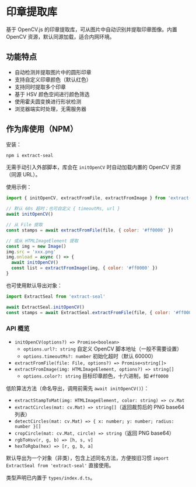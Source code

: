 # 印章提取库

基于 OpenCV.js 的印章提取库，可从图片中自动识别并提取印章图像。内置 OpenCV 资源，默认同源加载，适合内网环境。

## 功能特点

- 自动检测并提取图片中的圆形印章
- 支持自定义印章颜色（默认红色）
- 支持同时提取多个印章
- 基于 HSV 颜色空间进行颜色筛选
- 使用霍夫圆变换进行形状检测
- 浏览器端实时处理，无需服务器

## 作为库使用（NPM）

安装：

```bash
npm i extract-seal
```

无需手动引入外部脚本，库会在 `initOpenCV` 时自动加载内置的 OpenCV 资源（同源 URL）。

使用示例：

```js
import { initOpenCV, extractFromFile, extractFromImage } from 'extract-seal'

// 默认 60s 超时；也可自定义 { timeoutMs, url }
await initOpenCV()

// 从 File 提取
const stamps = await extractFromFile(file, { color: '#ff0000' })

// 或从 HTMLImageElement 提取
const img = new Image()
img.src = 'xxx.png'
img.onload = async () => {
  await initOpenCV()
  const list = extractFromImage(img, { color: '#ff0000' })
}
```

也可使用默认导出对象：

```js
import ExtractSeal from 'extract-seal'

await ExtractSeal.initOpenCV()
const stamps = await ExtractSeal.extractFromFile(file, { color: '#ff0000' })
```

### API 概览

- `initOpenCV(options?) => Promise<boolean>`
  - `options.url?: string` 自定义 OpenCV 脚本地址（一般不需要设置）
  - `options.timeoutMs?: number` 初始化超时（默认 60000）
- `extractFromFile(file: File, options?) => Promise<string[]>`
- `extractFromImage(img: HTMLImageElement, options?) => string[]`
  - `options.color?: string` 目标印章颜色，十六进制，如 `#ff0000`

低阶算法方法（命名导出，调用前需先 `await initOpenCV()`）：

- `extractStampToMat(img: HTMLImageElement, color: string) => cv.Mat`
- `extractCircles(mat: cv.Mat) => string[]`（返回裁剪后的 PNG base64 列表）
- `detectCircles(mat: cv.Mat) => { x: number; y: number; radius: number }[]`
- `cropCircle(mat: cv.Mat, circle) => string`（返回 PNG base64）
- `rgbToHsv(r, g, b) => [h, s, v]`
- `hexToRgba(hex) => [r, g, b, a]`

默认导出为一个对象（非类），包含上述同名方法，方便按旧习惯 `import ExtractSeal from 'extract-seal'` 直接使用。

类型声明已内置于 `types/index.d.ts`。
